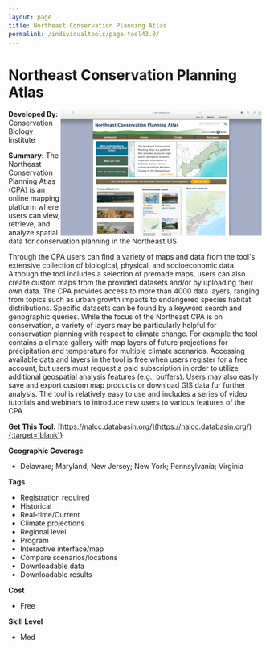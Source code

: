 ```yaml
---
layout: page
title: Northeast Conservation Planning Atlas
permalink: /individualtools/page-tool43.0/
---
```

# Northeast Conservation Planning Atlas

<img src="/images/scaled_250_400/TOOLID_43.0_ScreenCapture-1.png" style="max-height:250px;max-width:400;" align="right"/>

**Developed By:** Conservation Biology Institute

**Summary:** The Northeast Conservation Planning Atlas (CPA) is an online mapping platform where users can view, retrieve, and analyze spatial data for conservation planning in the Northeast US. 

Through the CPA users can find a variety of  maps and data from the tool's extensive collection of biological, physical, and socioeconomic data. Although the tool includes a selection of premade maps, users can also create custom maps from the provided datasets and/or by uploading their own data. The CPA provides access to more than 4000 data layers, ranging from topics such as urban growth impacts to endangered species habitat distributions. Specific datasets can be found by a keyword search and genographic queries. While the focus of the Northeast CPA is on conservation, a variety of layers may be particularly helpful for conservation planning with respect to climate change. For example the tool contains a climate gallery with map layers of future projections for precipitation and temperature for multiple climate scenarios. Accessing available data and layers in the tool is free when users register for a free account, but users must request a paid subscription in order to utilize additional geospatial analysis features (e.g., buffers). Users may also easily save and export custom map products or download GIS data fur further analysis. The tool is relatively easy to use and includes a series of video tutorials and webinars to introduce new users to various features of the CPA. 

**Get This Tool:** [https://nalcc.databasin.org/](https://nalcc.databasin.org/){:target='blank'}

**Geographic Coverage**

* Delaware; Maryland; New Jersey; New York; Pennsylvania; Virginia

**Tags**

*  Registration required
*  Historical 
*  Real-time/Current
*  Climate projections
*  Regional level
*  Program
*  Interactive interface/map
*  Compare scenarios/locations
*  Downloadable data
*  Downloadable results

**Cost**

* Free

**Skill Level**

* Med

